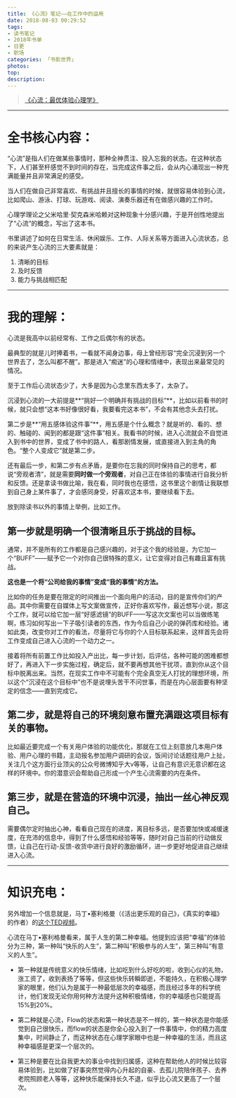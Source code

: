 ```yaml
---
title: 《心流》笔记——在工作中的运用
date: 2018-08-03 00:29:52
tags:
- 读书笔记
- 2018年书单
- 日更
- 职场
categories: 「书影世界」
photos: 
top:
description: 
---
```


>[《心流：最优体验心理学》](https://book.douban.com/subject/27186106/) 
---
# 全书核心内容：

“心流”是指人们在做某些事情时，那种全神贯注、投入忘我的状态。在这种状态下，人们甚至杆感觉不到时间的存在，当完成这件事之后，会从内心涌现出一种充满能量并且非常满足的感受。

当人们在做自己非常喜欢、有挑战并且擅长的事情的时候，就很容易体验到心流，比如爬山、游泳、打球、玩游戏、阅读、演奏乐器还有在做感兴趣的工作时。

心理学理论之父米哈里·契克森米哈赖对这种现象十分感兴趣，于是开创性地提出了“心流”的概念，写出了这本书。

书里讲述了如何在日常生活、休闲娱乐、工作、人际关系等方面进入心流状态，总的来说产生心流的三大要素就是：

1. 清晰的目标
2. 及时反馈
3. 能力与挑战相匹配

---

# 我的理解：

心流是我高中以前经常有、工作之后偶尔有的状态。

最典型的就是儿时捧着书，一看就不闻身边事，母上曾经形容“完全沉浸到另一个世界去了，怎么叫都不醒”。那是进入“痴迷”的心理和情绪中，表现出来最常见的情况。

至于工作后心流状态少了，大多是因为心念里东西太多了，太杂了。

沉浸到心流的一大前提是**“挑好一个明确并有挑战的目标”**，比如以前看书的时候，就只会想“这本书好像很好看，我要看完这本书”，不会有其他念头去打扰。

第二步是**“用五感体验这件事”**，用五感是个什么概念？就是听的、看的、想的、触碰的、闻到的都是跟“这件事”相关。我看书的时候，进入心流就会不自觉进入到书中的世界，变成了书中的路人，看那剧情发展，或直接进入到主角的角色。“整个人变成它”就是第二步。

还有最后一步，和第二步有点矛盾，是要你在忘我的同时保持自己的思考，都说“旁观者清”，就是需要**同时做一个旁观者**，对自己正在体验的事情进行自我分析和反馈。还是拿读书做比喻，我在看，同时我也在感悟，这书里这个剧情让我联想到自己身上某件事了，才会感同身受，好喜欢这本书，要继续看下去。

放到除读书以外的事情上举例，比如工作。

## 第一步就是明确一个很清晰且乐于挑战的目标。

通常，并不是所有的工作都是自己感兴趣的，对于这个我的经验是，为它加一个“BUFF”——赋予它一个对你自己很特殊的意义，让它变得对自己有趣且富有挑战。

**这也是一个将“公司给我的事情”变成“我的事情”的方法。**

比如你的任务是要在限定的时间推出一个面向用户的活动，目的是宣传你们的产品。其中你需要在自媒体上写文案做宣传，正好你喜欢写作，最近想写小说，那这个工作，就可以给它加一层“好感滤镜”的BUFF——写这次文案也可以当做练笔啊，练习如何写出一下子吸引读者的东西，作为今后自己小说的弹药库和经验。诸如此类，改变你对工作的看法，尽量将它与你的个人目标联系起来，这样首先会将工作变成自己进入心流的一个动力之一。

接着将所有前置工作比如投入产出比，每一步计划，后评估，各种可能的困难都想好了，再进入下一步实施过程，确定后，就不要再想其他干扰项，直到你从这个目标中脱离出来。当然，在现实工作中不可能有个完全真空无人打扰的理想环境，所以这个“沉浸在这个目标中”也不是说埋头苦干不问世事，而是在内心层面要有种坚定的信念——直到完成它。

## 第二步，就是将自己的环境刻意布置充满跟这项目标有关的事物。

比如最近要完成一个有关用户体验的功能优化，那就在工位上刻意放几本用户体验、用户心理的书籍，主动报名参加用户调研的会议，饭间讨论话题往用户上扯，关注几个这方面行业顶尖的公众号微博知乎大v等等，让自己有意识无意识都在这样的环境中。你的潜意识会帮助自己形成一个产生心流需要的内在条件。

## 第三步，就是在营造的环境中沉浸，抽出一丝心神反观自己。

需要偶尔定时抽出心神，看看自己现在的进度，离目标多远，是否要加快或减缓速度，在充沛的信息中，得到了什么感悟和经验等等，随时对自己当前的行动做反馈，让自己在行动-反馈-收货中进行良好的激励循环，进一步更好地促进自己继续进入心流。

---
# 知识充电：

另外增加一个信息就是，马丁•塞利格曼（《活出更乐观的自己》，《真实的幸福》的作者）的[这个TED视频](http://www.ted.com/talks/lang/en/martin_seligman_on_the_state_of_psychology.html)。

心流在马丁•塞利格曼看来，属于人生的第二种幸福。他提到应该把“幸福”的体验分为三种，第一种叫“快乐的人生”，第二种叫“积极参与的人生”，第三种叫“有意义的人生”。

- 第一种就是传统意义的快乐情绪，比如吃到什么好吃的啦，收到心仪的礼物，涨工资了，收到表扬了等等，但这些快乐转瞬即逝，不能持久，在积极心理学家的眼里，他们认为是属于一种最低层次的幸福感，而且经过多年的科学统计，他们发现无论你用何种方法提升这种积极情绪，你的幸福感也只能提高15%到20%。

- 第二种就是心流，Flow的状态和第一种状态是不一样的，第一种状态是你能感觉到自己很快乐，而flow的状态是你全心投入到了一件事情中，你的精力高度集中，时间静止了，而这种状态在心理学家眼中也是一种幸福的生活，而且这种幸福感是更深一个层次的。

- 第三种是要在比自我更大的事业中找到归属感，这种在帮助他人的时候比较容易体验到，比如做了好事突然觉得内心升起的自豪、去孤儿院陪伴孩子、去养老院照顾老人等等，这种快乐能保持长久不退，似乎比心流又更高了一个层次。